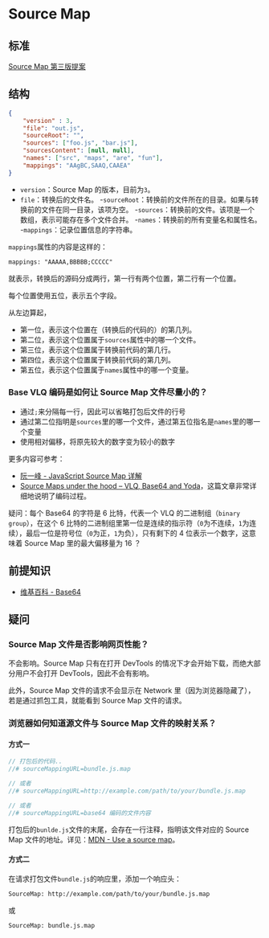 # Source Map

## 标准

[Source Map 第三版提案](https://docs.google.com/document/d/1U1RGAehQwRypUTovF1KRlpiOFze0b-_2gc6fAH0KY0k/edit)

## 结构

```json
{
    "version" : 3,
    "file": "out.js",
    "sourceRoot": "",
    "sources": ["foo.js", "bar.js"],
    "sourcesContent": [null, null],
    "names": ["src", "maps", "are", "fun"],
    "mappings": "AAgBC,SAAQ,CAAEA"
}
```

- `version`：Source Map 的版本，目前为`3`。
- `file`：转换后的文件名。
-`sourceRoot`：转换前的文件所在的目录。如果与转换前的文件在同一目录，该项为空。
-`sources`：转换前的文件。该项是一个数组，表示可能存在多个文件合并。
-`names`：转换前的所有变量名和属性名。
-`mappings`：记录位置信息的字符串。

`mappings`属性的内容是这样的：

```txt
mappings: "AAAAA,BBBBB;CCCCC"
```

就表示，转换后的源码分成两行，第一行有两个位置，第二行有一个位置。

每个位置使用五位，表示五个字段。

从左边算起，

- 第一位，表示这个位置在（转换后的代码的）的第几列。
- 第二位，表示这个位置属于`sources`属性中的哪一个文件。
- 第三位，表示这个位置属于转换前代码的第几行。
- 第四位，表示这个位置属于转换前代码的第几列。
- 第五位，表示这个位置属于`names`属性中的哪一个变量。

### Base VLQ 编码是如何让 Source Map 文件尽量小的？

- 通过`;`来分隔每一行，因此可以省略打包后文件的行号
- 通过第二位指明是`sources`里的哪一个文件，通过第五位指名是`names`里的哪一个变量
- 使用相对偏移，将原先较大的数字变为较小的数字

更多内容可参考：

- [阮一峰 - JavaScript Source Map 详解](http://www.ruanyifeng.com/blog/2013/01/javascript_source_map.html)
- [Source Maps under the hood – VLQ, Base64 and Yoda](https://docs.microsoft.com/en-us/archive/blogs/davidni/source-maps-under-the-hood-vlq-base64-and-yoda)，这篇文章非常详细地说明了编码过程。

疑问：每个 Base64 的字符是 6 比特，代表一个 VLQ 的二进制组（`binary group`），在这个 6 比特的二进制组里第一位是连续的指示符（`0`为不连续，`1`为连续），最后一位是符号位（`0`为正，`1`为负），只有剩下的 4 位表示一个数字，这意味着 Source Map 里的最大偏移量为 16 ？

## 前提知识

- [维基百科 - Base64](https://zh.wikipedia.org/wiki/Base64)

## 疑问

### Source Map 文件是否影响网页性能？

不会影响。Source Map 只有在打开 DevTools 的情况下才会开始下载，而绝大部分用户不会打开 DevTools，因此不会有影响。

此外，Source Map 文件的请求不会显示在 Network 里（因为浏览器隐藏了），若是通过抓包工具，就能看到 Source Map 文件的请求。

### 浏览器如何知道源文件与 Source Map 文件的映射关系？

#### 方式一

```js
// 打包后的代码..
//# sourceMappingURL=bundle.js.map

// 或者
//# sourceMappingURL=http://example.com/path/to/your/bundle.js.map

// 或者
//# sourceMappingURL=base64 编码的文件内容
```

打包后的`bunlde.js`文件的末尾，会存在一行注释，指明该文件对应的 Source Map 文件的地址。详见：[MDN - Use a source map](https://developer.mozilla.org/en-US/docs/Tools/Debugger/How_to/Use_a_source_map)。

#### 方式二

在请求打包文件`bundle.js`的响应里，添加一个响应头：

```txt
SourceMap: http://example.com/path/to/your/bundle.js.map
```

或

```txt
SourceMap: bundle.js.map
```

### 
